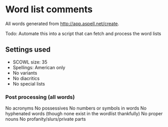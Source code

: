 # Word list comments

All words generated from http://app.aspell.net/create.

Todo: Automate this into a script that can fetch and process the word lists

## Settings used

* SCOWL size: 35
* Spellings: American only
* No variants
* No diacritics
* No special lists

### Post processing (all words)
No acronyms
No possessives
No numbers or symbols in words
No hyphenated words (though none exist in the wordlist thankfully)
No proper nouns
No profanity/slurs/private parts
